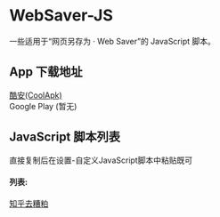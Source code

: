 # WebSaver-JS
一些适用于“网页另存为 · Web Saver”的 JavaScript 脚本。

## App 下载地址
[酷安(CoolApk)](https://www.coolapk.com/apk/com.yl.fadr.websaver)  
Google Play (暂无)

## JavaScript 脚本列表
直接复制后在设置-自定义JavaScript脚本中粘贴既可
#### 列表:
[知乎去糟粕](https://github.com/FaDrYL/WebSaver-JS/blob/master/Script_noDescription/clear_zhihu.js)
